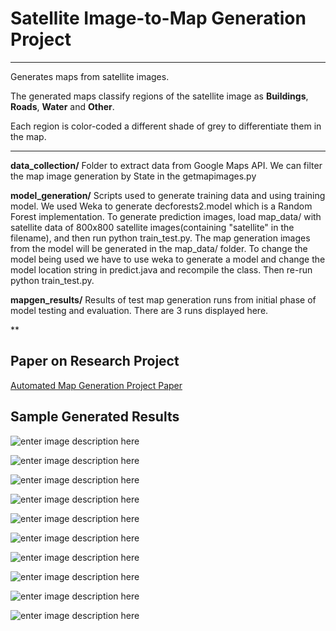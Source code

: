 Satellite Image-to-Map Generation Project
===================


----------
Generates maps from satellite images. 

The generated maps classify regions of the satellite image as **Buildings**, **Roads**, **Water** and **Other**.

 Each region is color-coded a different shade of grey to differentiate them in the map.

------------------------------------------------------------------------

**data_collection/**
Folder to extract data from Google Maps API. We can filter the map image generation by State in the getmapimages.py

**model_generation/**
Scripts used to generate training data and using training model. We used Weka to generate decforests2.model which is a Random Forest implementation. To generate prediction images, load map_data/ with satellite data of 800x800 satellite images(containing "satellite" in the filename), and then run python train_test.py. The map generation images from the model will be generated in the map_data/ folder. To change the model being used we have to use weka to generate a model and change the model location string in predict.java and recompile the class. Then re-run python train_test.py.

**mapgen_results/**
Results of test map generation runs from initial phase of model testing and evaluation. There are 3 runs displayed here.

**

Paper on Research Project
-----------------
[Automated Map Generation Project Paper](https://docs.google.com/a/illinois.edu/file/d/0B0nnyKjxQ-U-ODVpeVVFR252RHc/edit)

Sample Generated Results
-----------------
![enter image description here](https://lh5.googleusercontent.com/-kOV5Hi-2954/VOuC7LtRc-I/AAAAAAAAAC4/q5WYgiWZwvA/s0/Columbus_Georgia_satellite.png "Columbus_Georgia_satellite.png")

![enter image description here](https://lh6.googleusercontent.com/-VThDmT8K0_E/VOuDEfYporI/AAAAAAAAADE/vvjuaZChY9E/s0/Columbus_Georgia_satellite._mask.bmp "Columbus_Georgia_satellite._mask.bmp")

![enter image description here](https://lh5.googleusercontent.com/-5HemnI9lcN4/VOuDP2D6n8I/AAAAAAAAADQ/XkmL8LkoSEs/s0/Colchester_Vermont_satellite.png "Colchester_Vermont_satellite.png")

![enter image description here](https://lh3.googleusercontent.com/-fUnAg7Vv5CQ/VOuDVDe3muI/AAAAAAAAADg/hRRL3zFcWls/s0/Colchester_Vermont_satellite._mask.bmp "Colchester_Vermont_satellite._mask.bmp")

![enter image description here](https://lh5.googleusercontent.com/-LQDLxM5JB4U/VOuDnhzLMJI/AAAAAAAAAD0/4_6XpxETm2A/s0/Saginaw_Michigan_satellite.png "Saginaw_Michigan_satellite.png")

![enter image description here](https://lh4.googleusercontent.com/-je-i3CiQM4I/VOuDshFK8VI/AAAAAAAAAEA/6P4fQ8hKSBo/s0/Saginaw_Michigan_predicted.png "Saginaw_Michigan_predicted.png")

![enter image description here](https://lh3.googleusercontent.com/-5j7lVAQyyLk/VOuB-mRFhYI/AAAAAAAAABY/C0UIOHWa8vo/s0/Lawrenceville_Georgia_satellite.png "Lawrenceville_Georgia_satellite.png")

![enter image description here](https://lh3.googleusercontent.com/-QQDVW1FUIFE/VOuCH5YA4BI/AAAAAAAAABw/ejUZQSkxtec/s0/Lawrenceville_Georgia_satellite._mask.png "Lawrenceville_Georgia_satellite._mask.png")

![enter image description here](https://lh6.googleusercontent.com/-b8DvwfTizUc/VOuBKbjFh_I/AAAAAAAAAAw/p4hvxCfdbD4/s0/McKinney_Texas_satellite.png "McKinney_Texas_satellite.png")

![enter image description here](https://lh4.googleusercontent.com/-Hu9J2VCCCsc/VOuBGcAr3XI/AAAAAAAAAAk/v2JGfLbgaqw/s0/McKinney_Texas_predicated.png "McKinney_Texas_predicated.png")
